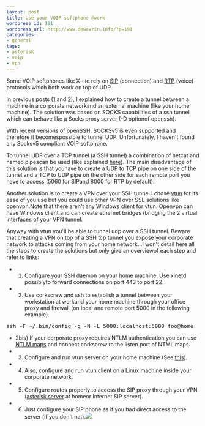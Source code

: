 ```yaml
--- 
layout: post
title: Use your VOIP softphone @work
wordpress_id: 191
wordpress_url: http://www.dewavrin.info/?p=191
categories: 
- general
tags: 
- asterisk
- voip
- vpn
---
```

Some VOIP softphones like X-lite rely on [SIP](http://en.wikipedia.org/wiki/SIP) (connection) and [RTP](http://en.wikipedia.org/wiki/Real-time_Transport_Protocol) (voice) protocols which both work on top of UDP.

In previous posts ([1](http://www.jroller.com/page/ldewavrin/20050310) and [2](http://www.jroller.com/page/ldewavrin/20041029)), I explained how to create a tunnel between a machine in a corporate networkand an external machine (like your home machine). The solution was based on SOCKS capabilities of a ssh tunnel which can behave like a Socks proxy server (-D optionof openssh).

With recent versions of openSSH, SOCKSv5 is even supported and therefore it becomespossible to tunnel UDP. Unfortunately, I haven't found any Socksv5 compliant VOIP softphone.

To tunnel UDP over a TCP tunnel (a SSH tunnel) a combination of netcat and named pipescan be used (like explained [here](http://zarb.org/~gc/html/udp-in-ssh-tunneling.html)). The main disadvantage of this solution is that youhave to create a UDP to TCP pipe on one side of the tunnel and a TCP to UDP pipe on the other side for each remote port you have to access (5060 for SIPand 8000 for RTP by default).

Another solution is to create a VPN over your SSH tunnel.I chose [vtun](http://vtun.sourceforge.net) for its ease of you use but you could use other VPN over SSL solutions like openvpn.Note that there aren't any Windows client for vtun. Openvpn can have Windows client and can create ethernet bridges (bridging the 2 virtual interfaces of your VPN tunnel.

Anyway with vtun you'll be able to tunnel udp over a SSH tunnel. Beware that creating a VPN on top of a SSH tcp tunnel you expose your corporate network to attacks coming from your home network...I won't detail here all the steps to create the solutions but only give an overviewof each step and refer to links:

- 1) Configure your SSH daemon on your home machine. Use xinetd possiblyto forward connections on port 443 to port 22.
- 2) Use corkscrew and ssh to establish a tunnel between your workstation at workand your home machine through your office proxy and firewall (on local and remote port 5000 in the following example).
<pre>ssh -F ~/.bin/config -g -N -L 5000:localhost:5000 foo@home</pre>

- 2bis) If your corporate proxy requires NTLM authentication you can use [NTLM maps](http://sourceforge.net/projects/ntlmaps/) and connect corkscrew to the listen port of NTML maps.
- 3) Configure and run vtun server on your home machine (See [this](http://www.linuxjournal.com/article/6675)).
- 4) Also, configure and run vtun client on a Linux machine inside your corporate network.
- 5) Configure routes properly to access the SIP proxy through your VPN ([asterisk server](http://www.asterisk.org/) at homeor Internet SIP server).
- 6) Just configure your SIP phone as if you had direct access to the server (if you don't nat).![](http://www.jroller.com/resources/l/ldewavrin/xlite.JPG)
